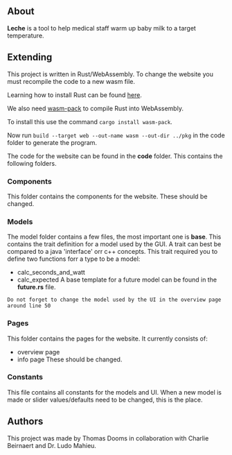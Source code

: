 ## About
**Leche** is a tool to help medical staff warm up baby milk to a target temperature.

## Extending
This project is written in Rust/WebAssembly.
To change the website you must recompile the code to a new wasm file.

Learning how to install Rust can be found [here](https://www.rust-lang.org/tools/install).

We also need [wasm-pack](https://github.com/rustwasm/wasm-pack) to compile Rust into WebAssembly.

To install this use the command ``cargo install wasm-pack``.

Now run ``build --target web --out-name wasm --out-dir ../pkg`` in the code folder to generate the program.

The code for the website can be found in the **code** folder.
This contains the following folders.

### Components
This folder contains the components for the website.
These should be changed.

### Models
The model folder contains a few files, the most important one is **base**.
This contains the trait definition for a model used by the GUI.
A trait can best be compared to a java 'interface' orr c++ concepts.
This trait required you to define two functions forr a type to be a model:
- calc_seconds_and_watt
- calc_expected
  A base template for a future model can be found in the **future.rs** file.

```Do not forget to change the model used by the UI in the overview page around line 50```

### Pages
This folder contains the pages for the website.
It currently consists of:
- overview page
- info page
  These should be changed.

### Constants
This file contains all constants for the models and UI.
When a new model is made or slider values/defaults
need to be changed, this is the place.

## Authors
This project was made by Thomas Dooms in collaboration with Charlie Beirnaert and Dr. Ludo Mahieu.